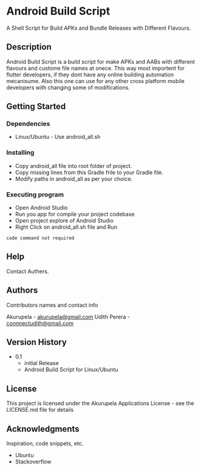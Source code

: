 # Android Build Script

A Shell Script for Build APKs and Bundle Releases with Different Flavours.

## Description

Android Build Script is a build script for make APKs and AABs with different flavours and custome file names at onece. This way most importent for flutter developers, if they dont have any online building automation mecanisume. Also this one can use for any other cross platform mobile developers with changing some of modifications.

## Getting Started

### Dependencies

* Linux/Ubuntu - Use android_all.sh

### Installing

* Copy android_all file into root folder of project.
* Copy missing lines from this Gradle frile to your Gradle file.
* Modify paths in android_all as per your choice.

### Executing program

* Open Android Studio
* Run you app for compile your project codebase
* Open project explore of Android Studio
* Right Click on android_all.sh file and Run

```
code command not required
```

## Help
Contact Authers.

## Authors

Contributors names and contact info

Akurupela - akurupela@gmail.com
Udith Perera - connnectudith@gmail.com

## Version History

* 0.1
    * initial Release
    * Android Build Script for Linux/Ubuntu

## License

This project is licensed under the Akurupela Applications License - see the LICENSE.md file for details

## Acknowledgments

Inspiration, code snippets, etc.
* Ubuntu
* Stackoverflow